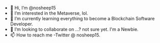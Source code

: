 - 👋 Hi, I’m @nosheep15
- 👀 I’m interested in the Metaverse, lol. 
- 🌱 I’m currently learning everything to become a Blockchain Software Developer.
- 💞️ I’m looking to collaborate on ...? not sure yet. I'm a Newbie.
- 📫 How to reach me -Twitter @ nosheep15. 

<!---
nosheep15/nosheep15 is a ✨ special ✨ repository because its `README.md` (this file) appears on your GitHub profile.
You can click the Preview link to take a look at your changes.
--->
